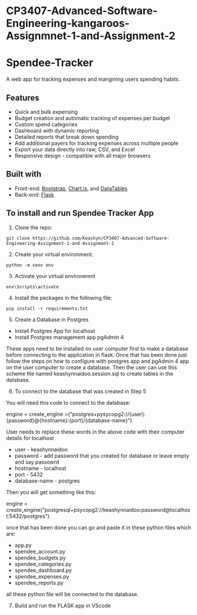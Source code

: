 # CP3407-Advanced-Software-Engineering-kangaroos-Assignmnet-1-and-Assignment-2

# Spendee-Tracker

A web app for tracking expenses and mangining users spending habits.

## Features

* Quick and bulk expensing
* Budget creation and automatic tracking of expenses per budget
* Custom spend categories
* Dashboard with dynamic reporting
* Detailed reports that break down spending
* Add additional payers for tracking expenses across multiple people
* Export your data directly into raw, CSV, and Excel
* Responsive design - compatible with all major browsers 

## Built with

* Front-end: [Bootstrap](https://getbootstrap.com/), [Chart.js](https://www.chartjs.org/), and [DataTables](https://datatables.net/)
* Back-end: [Flask](https://flask.palletsprojects.com)

## To install and run Spendee Tracker App
  
  1. Clone the repo:

    git clone https://github.com/Keashyn/CP3407-Advanced-Software-Engineering-Assignment-1-and-Assignment-2


  2. Create your virtual environment:

    python -m venv env

  3. Activate your virtual environemnt

    env\Scripts\activate

  4. Install the packages in the following file:

    pip install -r requirements.txt

  5. Create a Database in Postgres

  * Install Postgres App for localhost
  * Install Postgres management app pgAdmin 4

These apps need to be installed on user computer first to make a database before connecting to the application in flask.
Once that has been done just follow the steps on how to configure with postgres app and pgAdmin 4 app on the user computer to create a database.
Then the user can use this scheme file named keashynnaidoo.session.sql to create tables in the database.

  6. To connect to the database that was created in Step 5

You will need this code to connect to the database:

engine = create_engine =("postgres+pysycopg2://{user}:{password}@{hostname}:{port}/{database-name}")

User needs to replace these words in the above code with their computer details for localhost

* user - keashynnaidoo
* password - add password that you created for database or leave empty and say passowrd
* hostname - localhost
* port - 5432
* database-name - postgres

Then you will get something like this:

engine = create_engine("postgresql+psycopg2://keashynnaidoo:password@localhost:5432/postgres")

once that has been done you can go and paste it in these python files which are:

* app.py
* spendee_account.py
* spendee_budgets.py
* spendee_categories.py
* spendee_dashboard.py
* spendee_expenses.py
* spendee_reports.py

all these python file will be connected to the database.

  7. Build and run the FLASK app in VScode
